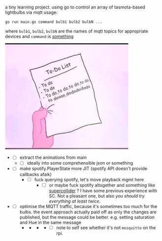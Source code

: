 a tiny learning project. using go to control an array of tasmota-based lightbulbs via mqtt
usage:
```
go run main.go command bulb1 bulb2 bulbN ...
```

where `bulb1`, `bulb2`, `bulbN` are the names of mqtt topics for appropriate devices and `command` is [something](https://github.com/kacper-wojtaszczyk/goLights/blob/7992cfb437eb24c31084956ba9954bbdc830909d/main.go#L25)

<img src="Y2Vr4gR.png" width="400">

- - [ ] extract the animations from main
  - - [ ] ideally into some comprehensible json or something
- - [ ] make spotify.PlayerState more JIT (spotify API doesn't provide callbacks afaik)
    - - [ ] fuck querying spotify, let's move playback mgmt here
        - - [ ] or maybe fuck spotify altogether and something like [supercollider](https://github.com/supercollider/supercollider) ? I have some previous experience with SC. Not a pleasant one, but also _you should try everything at least twice_.
- - [ ] optimise the MQTT traffic, because it's sometimes too much for the bulbs. the event approach actually paid off as only the changes are published, but the message could be better. e.g. setting saturation and Hue in the same message
    - - - - - [ ] note to self see whether it's not `mosquitto` on the rpi. 
